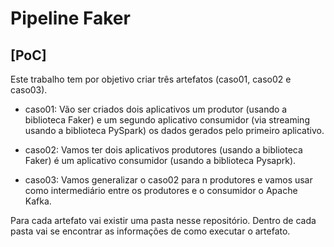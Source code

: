 # Pipeline Faker

## [PoC] 

Este trabalho tem por objetivo criar três artefatos (caso01, caso02 e caso03).

- caso01: Vão ser criados dois aplicativos um produtor (usando a biblioteca Faker) e um segundo aplicativo consumidor (via streaming usando a biblioteca PySpark) os dados gerados pelo primeiro aplicativo.

- caso02: Vamos ter dois aplicativos produtores (usando a biblioteca Faker) é um aplicativo consumidor (usando a biblioteca Pysaprk). 

- caso03: Vamos generalizar o caso02 para n produtores e vamos usar como intermediário entre os produtores e o consumidor o Apache Kafka.

Para cada artefato vai existir uma pasta nesse repositório. Dentro de cada pasta vai se encontrar as informações de como executar o artefato.  
